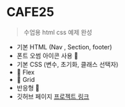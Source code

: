 # CAFE25

>수업용 html css 예제 완성

+ 기본 HTML (Nav , Section, footer) 
+ 폰트 오썸 아이콘 사용 💖
+ 기본 CSS (변수, 초기화, 클래스 선택자)
+ 💨 Flex  
+ 💨 Grid
+ 반응형 🚀
+ 깃허브 페이지 
[프로젝트 링크](https://maintains00.github.io/cafe25/)
